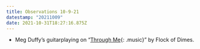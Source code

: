 ```yaml
---
title: Observations 10-9-21
datestamp: "20211009"
date: 2021-10-31T18:27:16.875Z
---
```

- Meg Duffy’s guitarplaying on “[Through Me](https://flockofdimes.bandcamp.com/track/through-me){: .music}” by Flock of Dimes.